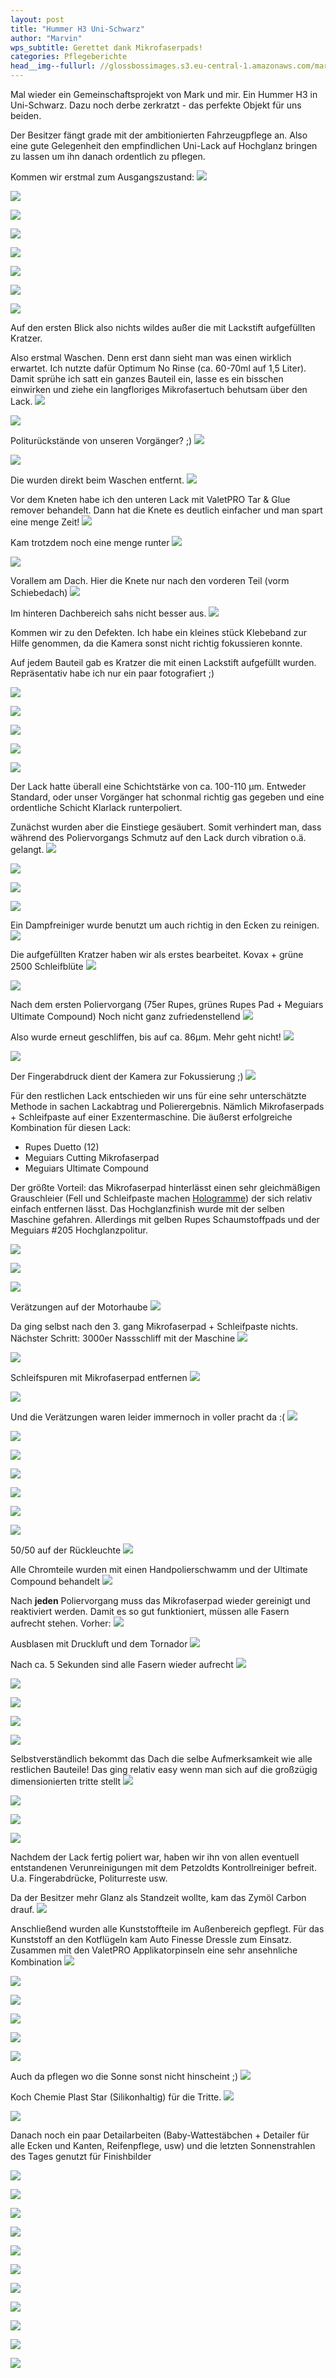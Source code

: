 ```yaml
---
layout: post
title: "Hummer H3 Uni-Schwarz"
author: "Marvin"
wps_subtitle: Gerettet dank Mikrofaserpads!
categories: Pflegeberichte
head__img--fullurl: //glossbossimages.s3.eu-central-1.amazonaws.com/marvin/hummerh3/P1020840.JPG
---
```

Mal wieder ein Gemeinschaftsprojekt von Mark und mir. Ein Hummer H3 in Uni-Schwarz. Dazu noch derbe zerkratzt - das perfekte Objekt für uns beiden.

Der Besitzer fängt grade mit der ambitionierten Fahrzeugpflege an. Also eine gute Gelegenheit den empfindlichen Uni-Lack auf Hochglanz bringen zu lassen um ihn danach ordentlich zu pflegen.

Kommen wir erstmal zum Ausgangszustand:
![](//glossbossimages.s3.eu-central-1.amazonaws.com/marvin/hummerh3/P1020722.JPG)


![](//glossbossimages.s3.eu-central-1.amazonaws.com/marvin/hummerh3/P1020723.JPG)


![](//glossbossimages.s3.eu-central-1.amazonaws.com/marvin/hummerh3/P1020724.JPG)


![](//glossbossimages.s3.eu-central-1.amazonaws.com/marvin/hummerh3/P1020725.JPG)


![](//glossbossimages.s3.eu-central-1.amazonaws.com/marvin/hummerh3/P1020726.JPG)


![](//glossbossimages.s3.eu-central-1.amazonaws.com/marvin/hummerh3/P1020727.JPG)


![](//glossbossimages.s3.eu-central-1.amazonaws.com/marvin/hummerh3/P1020728.JPG)


![](//glossbossimages.s3.eu-central-1.amazonaws.com/marvin/hummerh3/P1020729.JPG)

Auf den ersten Blick also nichts wildes außer die mit Lackstift aufgefüllten Kratzer. 

Also erstmal Waschen. Denn erst dann sieht man was einen wirklich erwartet. Ich nutzte dafür Optimum No Rinse (ca. 60-70ml auf 1,5 Liter).
Damit sprühe ich satt ein ganzes Bauteil ein, lasse es ein bisschen einwirken und ziehe ein langfloriges Mikrofasertuch behutsam über den Lack. 
![](//glossbossimages.s3.eu-central-1.amazonaws.com/marvin/hummerh3/P1020733.JPG)


![](//glossbossimages.s3.eu-central-1.amazonaws.com/marvin/hummerh3/P1020734.JPG)

Politurückstände von unseren Vorgänger? ;)
![](//glossbossimages.s3.eu-central-1.amazonaws.com/marvin/hummerh3/P1020735.JPG)


![](//glossbossimages.s3.eu-central-1.amazonaws.com/marvin/hummerh3/P1020736.JPG)

Die wurden direkt beim Waschen entfernt.
![](//glossbossimages.s3.eu-central-1.amazonaws.com/marvin/hummerh3/P1020738.JPG)

Vor dem Kneten habe ich den unteren Lack mit ValetPRO Tar & Glue remover behandelt. Dann hat die Knete es deutlich einfacher und man spart eine menge Zeit!
![](//glossbossimages.s3.eu-central-1.amazonaws.com/marvin/hummerh3/P1020739.JPG)

Kam trotzdem noch eine menge runter
![](//glossbossimages.s3.eu-central-1.amazonaws.com/marvin/hummerh3/P1020740.JPG)


![](//glossbossimages.s3.eu-central-1.amazonaws.com/marvin/hummerh3/P1020741.JPG)

Vorallem am Dach. Hier die Knete nur nach den vorderen Teil (vorm Schiebedach)
![](//glossbossimages.s3.eu-central-1.amazonaws.com/marvin/hummerh3/P1020742.JPG)

Im hinteren Dachbereich sahs nicht besser aus.
![](//glossbossimages.s3.eu-central-1.amazonaws.com/marvin/hummerh3/P1020744.JPG)

Kommen wir zu den Defekten. Ich habe ein kleines stück Klebeband zur Hilfe genommen, da die Kamera sonst nicht richtig fokussieren konnte. 

Auf jedem Bauteil gab es Kratzer die mit einen Lackstift aufgefüllt wurden. Repräsentativ habe ich nur ein paar fotografiert ;)

![](//glossbossimages.s3.eu-central-1.amazonaws.com/marvin/hummerh3/P1020745.JPG)


![](//glossbossimages.s3.eu-central-1.amazonaws.com/marvin/hummerh3/P1020746.JPG)


![](//glossbossimages.s3.eu-central-1.amazonaws.com/marvin/hummerh3/P1020747.JPG)


![](//glossbossimages.s3.eu-central-1.amazonaws.com/marvin/hummerh3/P1020748.JPG)


![](//glossbossimages.s3.eu-central-1.amazonaws.com/marvin/hummerh3/P1020749.JPG)

Der Lack hatte überall eine Schichtstärke von ca. 100-110 μm. Entweder Standard, oder unser Vorgänger hat schonmal richtig gas gegeben und eine ordentliche Schicht Klarlack runterpoliert.

Zunächst wurden aber die Einstiege gesäubert. Somit verhindert man, dass während des Poliervorgangs Schmutz auf den Lack durch vibration o.ä. gelangt.
![](//glossbossimages.s3.eu-central-1.amazonaws.com/marvin/hummerh3/P1020750.JPG)


![](//glossbossimages.s3.eu-central-1.amazonaws.com/marvin/hummerh3/P1020752.JPG)


![](//glossbossimages.s3.eu-central-1.amazonaws.com/marvin/hummerh3/P1020753.JPG)


![](//glossbossimages.s3.eu-central-1.amazonaws.com/marvin/hummerh3/P1020754.JPG)

Ein Dampfreiniger wurde benutzt um auch richtig in den Ecken zu reinigen.
![](//glossbossimages.s3.eu-central-1.amazonaws.com/marvin/hummerh3/P1020755.JPG)

Die aufgefüllten Kratzer haben wir als erstes bearbeitet. Kovax + grüne 2500 Schleifblüte
![](//glossbossimages.s3.eu-central-1.amazonaws.com/marvin/hummerh3/P1020756.JPG)


![](//glossbossimages.s3.eu-central-1.amazonaws.com/marvin/hummerh3/P1020757.JPG)

Nach dem ersten Poliervorgang (75er Rupes, grünes Rupes Pad + Meguiars Ultimate Compound) Noch nicht ganz zufriedenstellend
![](//glossbossimages.s3.eu-central-1.amazonaws.com/marvin/hummerh3/P1020758.JPG)

Also wurde erneut geschliffen, bis auf ca. 86μm. Mehr geht nicht!
![](//glossbossimages.s3.eu-central-1.amazonaws.com/marvin/hummerh3/P1020759.JPG)


![](//glossbossimages.s3.eu-central-1.amazonaws.com/marvin/hummerh3/P1020763.JPG)

Der Fingerabdruck dient der Kamera zur Fokussierung ;)
![](//glossbossimages.s3.eu-central-1.amazonaws.com/marvin/hummerh3/P1020764.JPG)

Für den restlichen Lack entschieden wir uns für eine sehr unterschätzte Methode in sachen Lackabtrag und Polierergebnis. Nämlich Mikrofaserpads + Schleifpaste auf einer Exzentermaschine. Die äußerst erfolgreiche Kombination für diesen Lack:

- Rupes Duetto (12)
- Meguiars Cutting Mikrofaserpad
- Meguiars Ultimate Compound

Der größte Vorteil: das Mikrofaserpad hinterlässt einen sehr gleichmäßigen Grauschleier (Fell und Schleifpaste machen [Hologramme](https://glossboss.de/allgemein/es-gibt-3-arten-von-kratzern-im-lack/)) der sich relativ einfach entfernen lässt. Das Hochglanzfinish wurde mit der selben Maschine gefahren. Allerdings mit gelben Rupes Schaumstoffpads und der Meguiars #205 Hochglanzpolitur.

![](//glossbossimages.s3.eu-central-1.amazonaws.com/marvin/hummerh3/P1020765.JPG)


![](//glossbossimages.s3.eu-central-1.amazonaws.com/marvin/hummerh3/P1020766.JPG)


![](//glossbossimages.s3.eu-central-1.amazonaws.com/marvin/hummerh3/P1020768.JPG)

Verätzungen auf der Motorhaube
![](//glossbossimages.s3.eu-central-1.amazonaws.com/marvin/hummerh3/P1020769.JPG)

Da ging selbst nach den 3. gang Mikrofaserpad + Schleifpaste nichts. Nächster Schritt: 3000er Nassschliff mit der Maschine
![](//glossbossimages.s3.eu-central-1.amazonaws.com/marvin/hummerh3/P1020770.JPG)


![](//glossbossimages.s3.eu-central-1.amazonaws.com/marvin/hummerh3/P1020771.JPG)

Schleifspuren mit Mikrofaserpad entfernen
![](//glossbossimages.s3.eu-central-1.amazonaws.com/marvin/hummerh3/P1020772.JPG)


![](//glossbossimages.s3.eu-central-1.amazonaws.com/marvin/hummerh3/P1020773.JPG)

Und die Verätzungen waren leider immernoch in voller pracht da :(
![](//glossbossimages.s3.eu-central-1.amazonaws.com/marvin/hummerh3/P1020775.JPG)


![](//glossbossimages.s3.eu-central-1.amazonaws.com/marvin/hummerh3/P1020777.JPG)


![](//glossbossimages.s3.eu-central-1.amazonaws.com/marvin/hummerh3/P1020780.JPG)


![](//glossbossimages.s3.eu-central-1.amazonaws.com/marvin/hummerh3/P1020782.JPG)


![](//glossbossimages.s3.eu-central-1.amazonaws.com/marvin/hummerh3/P1020783.JPG)


![](//glossbossimages.s3.eu-central-1.amazonaws.com/marvin/hummerh3/P1020784.JPG)


![](//glossbossimages.s3.eu-central-1.amazonaws.com/marvin/hummerh3/P1020785.JPG)

50/50 auf der Rückleuchte
![](//glossbossimages.s3.eu-central-1.amazonaws.com/marvin/hummerh3/P1020789.JPG)

Alle Chromteile wurden mit einen Handpolierschwamm und der Ultimate Compound behandelt
![](//glossbossimages.s3.eu-central-1.amazonaws.com/marvin/hummerh3/P1020790.JPG)

Nach **jeden** Poliervorgang muss das Mikrofaserpad wieder gereinigt und reaktiviert werden. Damit es so gut funktioniert, müssen alle Fasern aufrecht stehen. Vorher:
![](//glossbossimages.s3.eu-central-1.amazonaws.com/marvin/hummerh3/P1020793.JPG)

Ausblasen mit Druckluft und dem Tornador
![](//glossbossimages.s3.eu-central-1.amazonaws.com/marvin/hummerh3/P1020794.JPG)

Nach ca. 5 Sekunden sind alle Fasern wieder aufrecht
![](//glossbossimages.s3.eu-central-1.amazonaws.com/marvin/hummerh3/P1020795.JPG)


![](//glossbossimages.s3.eu-central-1.amazonaws.com/marvin/hummerh3/P1020796.JPG)


![](//glossbossimages.s3.eu-central-1.amazonaws.com/marvin/hummerh3/P1020799.JPG)


![](//glossbossimages.s3.eu-central-1.amazonaws.com/marvin/hummerh3/P1020800.JPG)


![](//glossbossimages.s3.eu-central-1.amazonaws.com/marvin/hummerh3/P1020802.JPG)

Selbstverständlich bekommt das Dach die selbe Aufmerksamkeit wie alle restlichen Bauteile! Das ging relativ easy wenn man sich auf die großzügig dimensionierten tritte stellt
![](//glossbossimages.s3.eu-central-1.amazonaws.com/marvin/hummerh3/P1020803.JPG)


![](//glossbossimages.s3.eu-central-1.amazonaws.com/marvin/hummerh3/P1020806.JPG)


![](//glossbossimages.s3.eu-central-1.amazonaws.com/marvin/hummerh3/P1020807.JPG)


![](//glossbossimages.s3.eu-central-1.amazonaws.com/marvin/hummerh3/P1020808.JPG)

Nachdem der Lack fertig poliert war, haben wir ihn von allen eventuell entstandenen Verunreinigungen mit dem Petzoldts Kontrollreiniger befreit. U.a. Fingerabdrücke, Politurreste usw.

Da der Besitzer mehr Glanz als Standzeit wollte, kam das Zymöl Carbon drauf. 
![](//glossbossimages.s3.eu-central-1.amazonaws.com/marvin/hummerh3/P1020813.JPG)

Anschließend wurden alle Kunststoffteile im Außenbereich gepflegt. Für das Kunststoff an den Kotflügeln kam Auto Finesse Dressle zum Einsatz. Zusammen mit den ValetPRO Applikatorpinseln eine sehr ansehnliche Kombination
![](//glossbossimages.s3.eu-central-1.amazonaws.com/marvin/hummerh3/P1020815.JPG)


![](//glossbossimages.s3.eu-central-1.amazonaws.com/marvin/hummerh3/P1020816.JPG)


![](//glossbossimages.s3.eu-central-1.amazonaws.com/marvin/hummerh3/P1020817.JPG)


![](//glossbossimages.s3.eu-central-1.amazonaws.com/marvin/hummerh3/P1020818.JPG)


![](//glossbossimages.s3.eu-central-1.amazonaws.com/marvin/hummerh3/P1020819.JPG)


![](//glossbossimages.s3.eu-central-1.amazonaws.com/marvin/hummerh3/P1020820.JPG)

Auch da pflegen wo die Sonne sonst nicht hinscheint ;)
![](//glossbossimages.s3.eu-central-1.amazonaws.com/marvin/hummerh3/P1020821.JPG)

Koch Chemie Plast Star (Silikonhaltig) für die Tritte. 
![](//glossbossimages.s3.eu-central-1.amazonaws.com/marvin/hummerh3/P1020822.JPG)


![](//glossbossimages.s3.eu-central-1.amazonaws.com/marvin/hummerh3/P1020823.JPG)

Danach noch ein paar Detailarbeiten (Baby-Wattestäbchen + Detailer für alle Ecken und Kanten, Reifenpflege,  usw) und die letzten Sonnenstrahlen des Tages genutzt für Finishbilder

![](//glossbossimages.s3.eu-central-1.amazonaws.com/marvin/hummerh3/P1020825.JPG)


![](//glossbossimages.s3.eu-central-1.amazonaws.com/marvin/hummerh3/P1020826.JPG)


![](//glossbossimages.s3.eu-central-1.amazonaws.com/marvin/hummerh3/P1020827.JPG)


![](//glossbossimages.s3.eu-central-1.amazonaws.com/marvin/hummerh3/P1020828.JPG)


![](//glossbossimages.s3.eu-central-1.amazonaws.com/marvin/hummerh3/P1020829.JPG)


![](//glossbossimages.s3.eu-central-1.amazonaws.com/marvin/hummerh3/P1020833.JPG)


![](//glossbossimages.s3.eu-central-1.amazonaws.com/marvin/hummerh3/P1020834.JPG)


![](//glossbossimages.s3.eu-central-1.amazonaws.com/marvin/hummerh3/P1020840.JPG)


![](//glossbossimages.s3.eu-central-1.amazonaws.com/marvin/hummerh3/P1020843.JPG)


![](//glossbossimages.s3.eu-central-1.amazonaws.com/marvin/hummerh3/P1020844.JPG)


![](//glossbossimages.s3.eu-central-1.amazonaws.com/marvin/hummerh3/P1020845.JPG)


